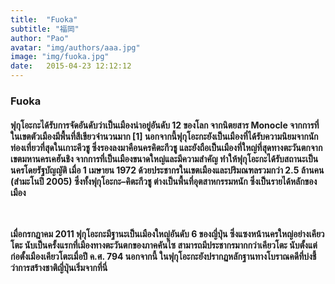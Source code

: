 ```yaml
---
title:  "Fuoka"
subtitle: "福岡"
author: "Pao"
avatar: "img/authors/aaa.jpg"
image: "img/fuoka.jpg"
date:   2015-04-23 12:12:12
---
```


### Fuoka
<h4>ฟุกุโอะกะได้รับการจัดอันดับว่าเป็นเมืองน่าอยู่อันดับ 12 ของโลก จากนิตยสาร Monocle จากการที่ในเขตตัวเมืองมีพื้นที่สีเขียวจำนวนมาก [1] นอกจากนี้ฟุกุโอะกะยังเป็นเมืองที่ได้รับความนิยมจากนักท่องเที่ยวที่สุดในเกาะคีวชู ซึ่งรองลงมาคือนครคิตะกีวชู และยังถือเป็นเมืองที่ใหญ่ที่สุดทางตะวันตกจากเขตมหานครเคฮันชิง จากการที่เป็นเมืองขนาดใหญ่และมีความสำคัญ ทำให้ฟุกุโอะกะได้รับสถานะเป็นนครโดยรัฐบัญญัติ เมื่อ 1 เมษายน 1972 ด้วยประชากรในเขตเมืองและปริมณฑลรวมกว่า 2.5 ล้านคน (สำมะโนปี 2005) ซึ่งทั้งฟุกุโอะกะ–คิตะกีวชู ต่างเป็นพื้นที่อุตสาหกรรมหนัก ซึ่งเป็นรายได้หลักของเมือง

<br><br>เมื่อกรกฎาคม 2011 ฟุกุโอะกะมีฐานะเป็นเมืองใหญ่อันดับ 6 ของญี่ปุ่น ซึ่งแซงหน้านครใหญ่อย่างเคียวโตะ นับเป็นครั้งแรกที่เมืองทางตะวันตกของภาคคันไซ สามารถมีประชากรมากกว่าเคียวโตะ นับตั้งแต่ก่อตั้งเมืองเคียวโตะเมื่อปี ค.ศ. 794 นอกจากนี้ ในฟุกุโอะกะยังปรากฏหลักฐานทางโบราณคดีที่บ่งชี้ว่าการสร้างชาติญี่ปุ่นเริ่มจากที่นี่</h4>
